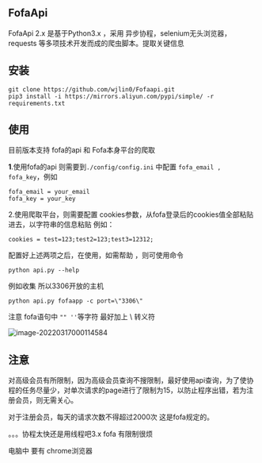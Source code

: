 ## FofaApi

FofaApi 2.x 是基于Python3.x ，采用 异步协程，selenium无头浏览器，requests 等多项技术开发而成的爬虫脚本。提取关键信息



## 安装

```
git clone https://github.com/wjlin0/Fofaapi.git
pip3 install -i https://mirrors.aliyun.com/pypi/simple/ -r requirements.txt 
```

## 使用

目前版本支持 fofa的api 和 Fofa本身平台的爬取



**1**.使用fofa的api 则需要到`./config/config.ini` 中配置 `fofa_email , fofa_key`，例如

```
fofa_email = your_email
fofa_key = your_key
```

2.使用爬取平台，则需要配置 cookies参数，从fofa登录后的cookies值全部粘贴进去，以字符串的信息粘贴 例如：

```
cookies = test=123;test2=123;test3=12312;
```



配置好上述两项之后，在使用，如需帮助 ，则可使用命令

```
python api.py --help 
```



例如收集 所以3306开放的主机



```
python api.py fofaapp -c port=\"3306\"
```

注意 fofa语句中 `"" ''`等字符  最好加上 \ 转义符



![image-20220317000114584](https://cdn.wjlin0.com/img/202203170037091.png)



## 注意

对高级会员有所限制，因为高级会员查询不搜限制，最好使用api查询，为了使协程的任务尽量少，对单次请求的page进行了限制为15，以防止程序出错，若为注册会员，则无需关心。

对于注册会员，每天的请求次数不得超过2000次 这是fofa规定的。

。。。协程太快还是用线程吧3.x  fofa 有限制很烦


电脑中 要有 chrome浏览器

